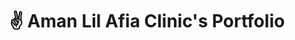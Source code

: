 ---
title: "✌ Aman Lil Afia Clinic's Portfolio"
snippet: "Aman Lil Afia is a clinic in Dubai, UAE. The website showcases their services and their team."
isDraft: false
image: {
    src: "/src/assets/project/aman-lil-afia/cover.png",
    alt: "Screenshots of Aman Lil Afia Clinic's Website",
}
category: "Portfolio"
isFeatured: true
tags: [Vanilla JS, PHP, Tailwind]
liveUrl: "https://amanlilafiaclinic.ae/"
repoUrl: ""
releaseDate: "2023-10-01 10:00"
---